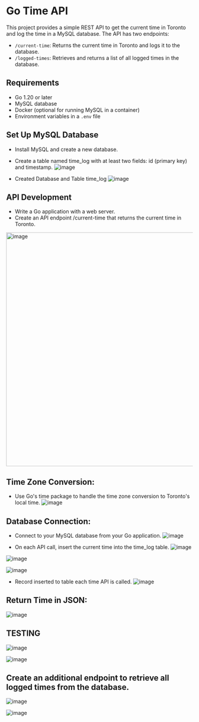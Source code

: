 # Go Time API

This project provides a simple REST API to get the current time in Toronto and log the time in a MySQL database. The API has two endpoints:

- `/current-time`: Returns the current time in Toronto and logs it to the database.
- `/logged-times`: Retrieves and returns a list of all logged times in the database.

## Requirements

- Go 1.20 or later
- MySQL database
- Docker (optional for running MySQL in a container)
- Environment variables in a `.env` file

##	Set Up MySQL Database
-	Install MySQL and create a new database.
-	Create a table named time_log with at least two fields: id (primary key) and timestamp.
  ![image](https://github.com/user-attachments/assets/1a7b33f2-9074-48bb-929a-e58844aba87a)

- Created Database and Table time_log
  ![image](https://github.com/user-attachments/assets/389e7fb5-7f68-4001-9952-5cde4b76b598)

## API Development
-	Write a Go application with a web server.
-	Create an API endpoint /current-time that returns the current time in Toronto.
  <img width="629" alt="image" src="https://github.com/user-attachments/assets/f0a30d2f-0867-4585-823a-07510b477116">

## Time Zone Conversion:
- Use Go's time package to handle the time zone conversion to Toronto's local time.
  ![image](https://github.com/user-attachments/assets/8d8a215e-2945-465d-8db5-b89076cb7d8b)

## Database Connection:
- Connect to your MySQL database from your Go application.
  ![image](https://github.com/user-attachments/assets/9c8fe7a3-88ef-4a64-a3a9-fdba3e15178c)

-	On each API call, insert the current time into the time_log table.
  ![image](https://github.com/user-attachments/assets/7dedccb1-e848-4d2b-9530-f965768807ea)

  ![image](https://github.com/user-attachments/assets/5f69945f-2577-4456-ad8e-9487e1fc87fb)

  ![image](https://github.com/user-attachments/assets/75057fb5-16d9-4870-bbe5-dadebaee7279)

- Record inserted to table each time API is called.
  ![image](https://github.com/user-attachments/assets/97157d02-c0b6-415d-9d8f-aa840f3ff8a6)

## Return Time in JSON:
![image](https://github.com/user-attachments/assets/7cf08e80-d96a-4ded-9919-100505d92453)

## TESTING
![image](https://github.com/user-attachments/assets/13cd005c-9e3d-4a78-b9d0-967393fb4617)

![image](https://github.com/user-attachments/assets/e6f703af-9e1b-4175-963b-3760311c3f0b)

## Create an additional endpoint to retrieve all logged times from the database.
![image](https://github.com/user-attachments/assets/80c78850-0474-4a84-9be3-e7c5aff67200)

![image](https://github.com/user-attachments/assets/24c28f2c-0168-4418-8c1b-c451374c3794)















